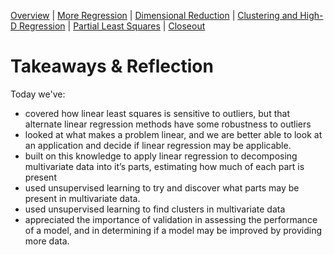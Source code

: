 [Overview](./00_overview.md) |
[More Regression](./01_regression.md) |
[Dimensional Reduction](./02_dimreduction.md) |
[Clustering and High-D Regression](./03_clusteringAndHigherD.md) |
[Partial Least Squares](./04_PLS.md)  |
[Closeout](./05_closeout.md)

# Takeaways & Reflection

Today we've:
* covered how linear least squares is sensitive to outliers,
  but that alternate linear regression methods have some robustness to outliers
* looked at what makes a problem linear, and we are better able to look at an
  application and decide if linear regression may be applicable.
* built on this knowledge to apply linear regression to decomposing multivariate data
  into it’s parts, estimating how much of each part is present
* used unsupervised learning to try and discover what parts may be present in multivariate data.
* used unsupervised learning to find clusters in multivariate data
* appreciated the importance of validation in assessing the performance of a model,
  and in determining if a model may be improved by providing more data.

